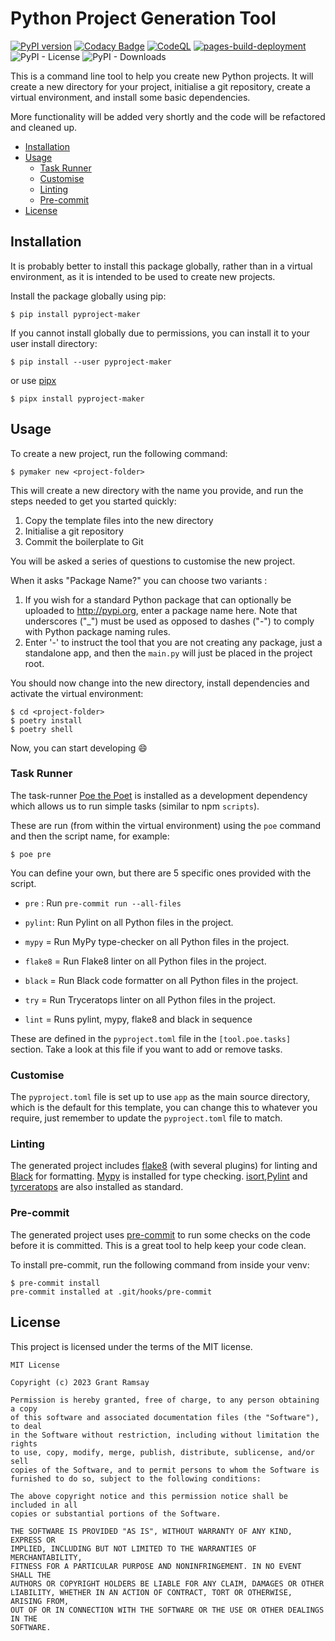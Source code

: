 # Python Project Generation Tool <!-- omit in toc -->

[![PyPI version](https://badge.fury.io/py/pyproject-maker.svg)](https://badge.fury.io/py/pyproject-maker)
[![Codacy
Badge](https://app.codacy.com/project/badge/Grade/7c86940f816b455ab171dc8126476849)](https://app.codacy.com/gh/seapagan/py-maker/dashboard?utm_source=gh&utm_medium=referral&utm_content=&utm_campaign=Badge_grade)
[![CodeQL](https://github.com/seapagan/py-maker/actions/workflows/codeql.yml/badge.svg)](https://github.com/seapagan/py-maker/actions/workflows/codeql.yml)
[![pages-build-deployment](https://github.com/seapagan/py-maker/actions/workflows/pages/pages-build-deployment/badge.svg)](https://github.com/seapagan/py-maker/actions/workflows/pages/pages-build-deployment)
![PyPI - License](https://img.shields.io/pypi/l/pyproject-maker)
![PyPI - Downloads](https://img.shields.io/pypi/dw/pyproject-maker?logo=pypi)

This is a command line tool to help you create new Python projects.  It will
create a new directory for your project, initialise a git repository, create a
virtual environment, and install some basic dependencies.

More functionality will be added very shortly and the code will be refactored
and cleaned up.

- [Installation](#installation)
- [Usage](#usage)
  - [Task Runner](#task-runner)
  - [Customise](#customise)
  - [Linting](#linting)
  - [Pre-commit](#pre-commit)
- [License](#license)

## Installation

It is probably better to install this package globally, rather than in a virtual
environment, as it is intended to be used to create new projects.

Install the package globally using pip:

```console
$ pip install pyproject-maker
```

If you cannot install globally due to permissions, you can install it to your
user install directory:

```console
$ pip install --user pyproject-maker
```

or use [pipx](https://pypa.github.io/pipx/)

```console
$ pipx install pyproject-maker
```

## Usage

To create a new project, run the following command:

```console
$ pymaker new <project-folder>
```

This will create a new directory with the name you provide, and run the steps
needed to get you started quickly:

1) Copy the template files into the new directory
2) Initialise a git repository
3) Commit the boilerplate to Git

You will be asked a series of questions to customise the new project.

When it asks "Package Name?" you can choose two variants :

1) If you wish for a standard Python package that can optionally be uploaded to
   <http://pypi.org>, enter a package name here. Note that underscores ("_")
   must be used as opposed to dashes ("-") to comply with Python package naming
   rules.
2) Enter '-' to instruct the tool that you are not creating any package, just a
   standalone app, and then the `main.py` will just be placed in the project
   root.

You should now change into the new directory, install dependencies and activate
the virtual environment:

```console
$ cd <project-folder>
$ poetry install
$ poetry shell
```

Now, you can start developing :smile:

### Task Runner

The task-runner [Poe the Poet](https://github.com/nat-n/poethepoet) is installed
as a development dependency which allows us to run simple tasks (similar to npm
`scripts`).

These are run (from within the virtual environment) using the `poe` command and
then the script name, for example:

```console
$ poe pre
```

You can define your own, but there are 5 specific ones provided with the script.

- `pre` : Run `pre-commit run --all-files`
- `pylint`: Run Pylint on all Python files in the project.
- `mypy` = Run MyPy type-checker on all Python files in the project.
- `flake8` = Run Flake8 linter on all Python files in the project.
- `black` = Run Black code formatter on all Python files in the project.
- `try` = Run Tryceratops linter on all Python files in the project.

- `lint` = Runs pylint, mypy, flake8 and black in sequence

These are defined in the `pyproject.toml` file in the `[tool.poe.tasks]`
section. Take a look at this file if you want to add or remove tasks.

### Customise

The `pyproject.toml` file is set up to use `app` as the main source directory,
which is the default for this template, you can change this to whatever you
require, just remember to update the `pyproject.toml` file to match.

### Linting

The generated project includes [flake8](https://flake8.pycqa.org/en/latest/)
(with several plugins) for linting and
[Black](https://black.readthedocs.io/en/stable/) for formatting.
[Mypy](http://mypy-lang.org/) is installed for type checking.
[isort](https://pycqa.github.io/isort/),[Pylint](https://pylint.org/) and
[tyrceratops](https://github.com/guilatrova/tryceratops) are also installed as
standard.

### Pre-commit

The generated project uses [pre-commit](https://pre-commit.com/) to run some
checks on the code before it is committed.  This is a great tool to help keep
your code clean.

To install pre-commit, run the following command from inside your venv:

```console
$ pre-commit install
pre-commit installed at .git/hooks/pre-commit
```

## License

This project is licensed under the terms of the MIT license.

```pre
MIT License

Copyright (c) 2023 Grant Ramsay

Permission is hereby granted, free of charge, to any person obtaining a copy
of this software and associated documentation files (the "Software"), to deal
in the Software without restriction, including without limitation the rights
to use, copy, modify, merge, publish, distribute, sublicense, and/or sell
copies of the Software, and to permit persons to whom the Software is
furnished to do so, subject to the following conditions:

The above copyright notice and this permission notice shall be included in all
copies or substantial portions of the Software.

THE SOFTWARE IS PROVIDED "AS IS", WITHOUT WARRANTY OF ANY KIND, EXPRESS OR
IMPLIED, INCLUDING BUT NOT LIMITED TO THE WARRANTIES OF MERCHANTABILITY,
FITNESS FOR A PARTICULAR PURPOSE AND NONINFRINGEMENT. IN NO EVENT SHALL THE
AUTHORS OR COPYRIGHT HOLDERS BE LIABLE FOR ANY CLAIM, DAMAGES OR OTHER
LIABILITY, WHETHER IN AN ACTION OF CONTRACT, TORT OR OTHERWISE, ARISING FROM,
OUT OF OR IN CONNECTION WITH THE SOFTWARE OR THE USE OR OTHER DEALINGS IN THE
SOFTWARE.


```
